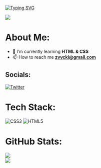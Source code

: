 [![Typing SVG](https://readme-typing-svg.demolab.com?font=Fira+Code&weight=600&size=30&pause=1000&color=F7A91C&width=435&lines=Hi+I'm+Hubert)](https://git.io/typing-svg)

[![](https://visitcount.itsvg.in/api?id=zvvcki&icon=5&color=12)](https://visitcount.itsvg.in)

#  About Me:
- 🌱 I’m currently learning **HTML & CSS**
- 📫 How to reach me **zvvcki@gmail.com**


##  Socials:
[![Twitter](https://img.shields.io/badge/Twitter-%231DA1F2.svg?logo=Twitter&logoColor=white)](https://twitter.com/zvvcki_) 

#  Tech Stack:
![CSS3](https://img.shields.io/badge/css3-%231572B6.svg?style=for-the-badge&logo=css3&logoColor=white) ![HTML5](https://img.shields.io/badge/html5-%23E34F26.svg?style=for-the-badge&logo=html5&logoColor=white)
#  GitHub Stats:
![](https://github-readme-stats.vercel.app/api/top-langs/?username=zvvcki&theme=midnight-purple&hide_border=false&include_all_commits=false&count_private=false&layout=compact)</br>
![](https://github-readme-streak-stats.herokuapp.com/?user=zvvcki&theme=midnight-purple&hide_border=false)</br>
